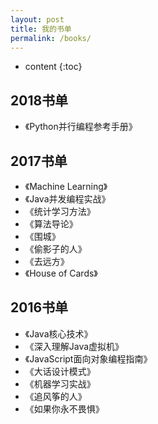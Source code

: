 ```yaml
---
layout: post
title: 我的书单
permalink: /books/
---
```


* content
{:toc}
## 2018书单

- 《Python并行编程参考手册》

2017书单
-----------------------------------------------------------------

+ 《Machine Learning》
+ 《Java并发编程实战》
+ 《统计学习方法》
+ 《算法导论》
+ 《围城》
+ 《偷影子的人》
+ 《去远方》
+ 《House of Cards》

2016书单
-----------------------------------------------------------------

+ 《Java核心技术》
+ 《深入理解Java虚拟机》
+ 《JavaScript面向对象编程指南》
+ 《大话设计模式》
+ 《机器学习实战》
+ 《追风筝的人》
+ 《如果你永不畏惧》

